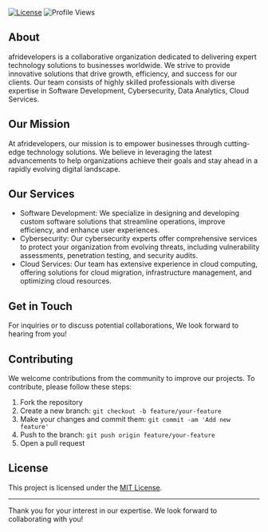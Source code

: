






[![License](https://img.shields.io/badge/license-MIT-blue.svg)](https://opensource.org/licenses/MIT)
![Profile Views](https://komarev.com/ghpvc/?username=xxpert-solutions&color=brightgreen)

## About

afridevelopers is a collaborative organization dedicated to delivering expert technology solutions to businesses worldwide. We strive to provide innovative solutions that drive growth, efficiency, and success for our clients. Our team consists of highly skilled professionals with diverse expertise in Software Development, Cybersecurity, Data Analytics, Cloud Services.

## Our Mission

At afridevelopers, our mission is to empower businesses through cutting-edge technology solutions. We believe in leveraging the latest advancements to help organizations achieve their goals and stay ahead in a rapidly evolving digital landscape.

## Our Services

- Software Development: We specialize in designing and developing custom software solutions that streamline operations, improve efficiency, and enhance user experiences.
- Cybersecurity: Our cybersecurity experts offer comprehensive services to protect your organization from evolving threats, including vulnerability assessments, penetration testing, and security audits.
- Cloud Services: Our team has extensive experience in cloud computing, offering solutions for cloud migration, infrastructure management, and optimizing cloud resources.

## Get in Touch

For inquiries or to discuss potential collaborations, We look forward to hearing from you!

## Contributing

We welcome contributions from the community to improve our projects. To contribute, please follow these steps:

1. Fork the repository
2. Create a new branch: `git checkout -b feature/your-feature`
3. Make your changes and commit them: `git commit -am 'Add new feature'`
4. Push to the branch: `git push origin feature/your-feature`
5. Open a pull request

## License

This project is licensed under the [MIT License](LICENSE).

---

Thank you for your interest in our expertise. We look forward to collaborating with you!
